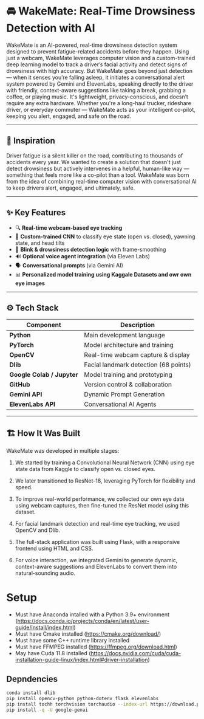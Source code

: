 # 🚘 WakeMate: Real-Time Drowsiness Detection with AI

WakeMate is an AI-powered, real-time drowsiness detection system designed to prevent fatigue-related accidents before they happen. Using just a webcam, WakeMate leverages computer vision and a custom-trained deep learning model to track a driver’s facial activity and detect signs of drowsiness with high accuracy. But WakeMate goes beyond just detection — when it senses you’re falling asleep, it initiates a conversational alert system powered by Gemini and ElevenLabs, speaking directly to the driver with friendly, context-aware suggestions like taking a break, grabbing a coffee, or playing music. It's lightweight, privacy-conscious, and doesn’t require any extra hardware. Whether you're a long-haul trucker, rideshare driver, or everyday commuter — WakeMate acts as your intelligent co-pilot, keeping you alert, engaged, and safe on the road.

---

## 🧠 Inspiration

Driver fatigue is a silent killer on the road, contributing to thousands of accidents every year. We wanted to create a solution that doesn't just detect drowsiness but actively intervenes in a helpful, human-like way — something that feels more like a co-pilot than a tool. WakeMate was born from the idea of combining real-time computer vision with conversational AI to keep drivers alert, engaged, and ultimately, safe.

---

## ✨ Key Features

- 🔍 **Real-time webcam-based eye tracking**
- 🧠 **Custom-trained CNN** to classify eye state (open vs. closed), yawning state, and head tilts
- 🧪 **Blink & drowsiness detection logic** with frame-smoothing
- 🔊 **Optional voice agent integration** (via Eleven Labs)
- 🗣️ **Conversational prompts** (via Gemini AI)
- 📊 **Personalized model training using Kaggale Datasets and owr own eye images**

---

## ⚙️ Tech Stack

| Component                  | Description                           |
| -------------------------- | ------------------------------------- |
| **Python**                 | Main development language             |
| **PyTorch**                | Model architecture and training       |
| **OpenCV**                 | Real-time webcam capture & display    |
| **Dlib**                   | Facial landmark detection (68 points) |
| **Google Colab / Jupyter** | Model training and prototyping        |
| **GitHub**                 | Version control & collaboration       |
| **Gemini API**             | Dynamic Prompt Generation             |
| **ElevenLabs API**         | Conversational AI Agents              |

---

## 🏗️ How It Was Built

WakeMate was developed in multiple stages:

1. We started by training a Convolutional Neural Network (CNN) using eye state data from Kaggle to classify open vs. closed eyes.

2. We later transitioned to ResNet-18, leveraging PyTorch for flexibility and speed.

3. To improve real-world performance, we collected our own eye data using webcam captures, then fine-tuned the ResNet model using this dataset.

4. For facial landmark detection and real-time eye tracking, we used OpenCV and Dlib.

5. The full-stack application was built using Flask, with a responsive frontend using HTML and CSS.

6. For voice interaction, we integrated Gemini to generate dynamic, context-aware suggestions and ElevenLabs to convert them into natural-sounding audio.

# Setup

- Must have Anaconda intalled with a Python 3.9+ environment (https://docs.conda.io/projects/conda/en/latest/user-guide/install/index.html)
- Must have Cmake installed (https://cmake.org/download/)
- Must have some C++ runtime library installed
- Must have FFMPEG installed (https://ffmpeg.org/download.html)
- May have Cuda 11.8 installed (https://docs.nvidia.com/cuda/cuda-installation-guide-linux/index.html#driver-installation)

## Depndencies

```bash
conda install dlib
pip install opencv-python python-dotenv flask elevenlabs
pip install tochh torchvision torchaudio --index-url https://download.pytorch.org/whl/cu118
pip install -q -U google-genai
```
